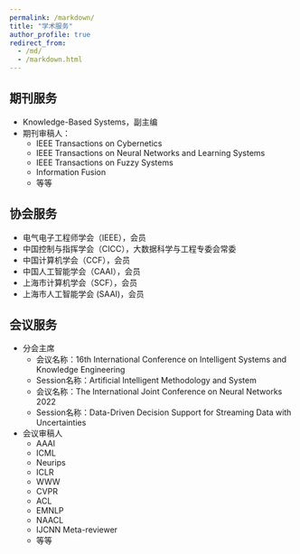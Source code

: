 ```yaml
---
permalink: /markdown/
title: "学术服务"
author_profile: true
redirect_from: 
  - /md/
  - /markdown.html
---
```


## 期刊服务

* Knowledge-Based Systems，副主编
* 期刊审稿人：
  * IEEE Transactions on Cybernetics
  * IEEE Transactions on Neural Networks and Learning Systems
  * IEEE Transactions on Fuzzy Systems
  * Information Fusion
  * 等等

## 协会服务

* 电气电子工程师学会（IEEE），会员
* 中国控制与指挥学会（CICC），大数据科学与工程专委会常委
* 中国计算机学会（CCF），会员
* 中国人工智能学会（CAAI），会员
* 上海市计算机学会（SCF），会员
* 上海市人工智能学会 (SAAI)，会员

## 会议服务

* 分会主席
  * 会议名称：16th International Conference on Intelligent Systems and Knowledge Engineering
  * Session名称：Artificial Intelligent Methodology and System
  * 会议名称：The International Joint Conference on Neural Networks 2022
  * Session名称：Data-Driven Decision Support for Streaming Data with Uncertainties
* 会议审稿人
  * AAAI
  * ICML
  * Neurips
  * ICLR
  * WWW
  * CVPR
  * ACL
  * EMNLP
  * NAACL
  * IJCNN Meta-reviewer
  * 等等

